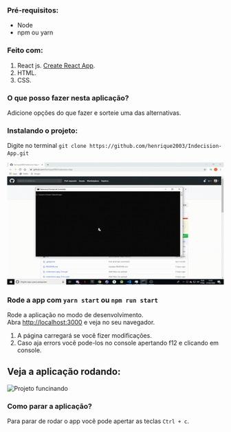 ### Pré-requisitos:
  * Node
  * npm ou yarn

### Feito com:
1. React js. [Create React App](https://github.com/facebook/create-react-app).<br />
2. HTML.<br />
3. CSS.<br />

### O que posso fazer nesta aplicação?
Adicione opções do que fazer e sorteie uma das alternativas.

### Instalando o projeto:

Digite no terminal `git clone https://github.com/henrique2003/Indecision-App.git`

![Instalando oProjeto](/install_Trim.gif)

### Rode a app com `yarn start` ou `npm run start`

Rode a aplicação no modo de desenvolvimento.<br />
Abra [http://localhost:3000](http://localhost:3000) e veja no seu navegador.

1. A página carregará se você fizer modificações.<br />
2. Caso aja errors você pode-los no console apertando f12 e clicando em console.<br />

## Veja a aplicação rodando:
![Projeto funcinando](/indecision-app_Trim.gif)

### Como parar a aplicação?

Para parar de rodar o app você pode apertar as teclas `Ctrl + c`.
